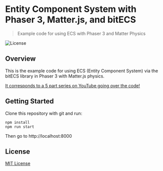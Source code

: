 # Entity Component System with Phaser 3, Matter.js, and bitECS
> Example code for using ECS with Phaser 3 and Matter Physics

![License](https://img.shields.io/badge/license-MIT-green)

## Overview

This is the example code for using ECS (Entity Component System) via the bitECS library in Phaser 3 with Matter.js physics.

[It corresponds to a 5 part series on YouTube going over the code!](https://www.youtube.com/playlist?list=PLNwtXgWIx3rh4C4bB8oO2CrJflUkLd3Bn)

## Getting Started

Clone this repository with git and run:

```
npm install
npm run start
```

Then go to http://localhost:8000

## License

[MIT License](https://github.com/ourcade/phaser3-matterjs-bitecs/blob/master/LICENSE)
